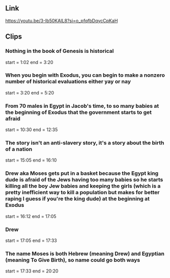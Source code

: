 ## Link
https://youtu.be/3-Ib50KAIL8?si=o_pfqfbDqycCpKaH

## Clips

### Nothing in the book of Genesis is historical
start = 1:02
end = 3:20

### When you begin with Exodus, you can begin to make a nonzero number of historical evaluations either yay or nay
start = 3:20
end = 5:20

### From 70 males in Egypt in Jacob's time, to so many babies at the beginning of Exodus that the government starts to get afraid
start = 10:30
end = 12:35

### The story isn't an anti-slavery story, it's a story about the birth of a nation
start = 15:05
end = 16:10

### Drew aka Moses gets put in a basket because the Egypt king dude is afraid of the Jews having too many babies so he starts killing all the boy Jew babies and keeping the girls (which is a pretty inefficient way to kill a population but makes for better raping I guess if you're the king dude) at the beginning at Exodus
start = 16:12
end = 17:05

### Drew
start = 17:05
end = 17:33

### The name Moses is both Hebrew (meaning Drew) and Egyptian (meaning To Give Birth), so name could go both ways
start = 17:33
end = 20:20

